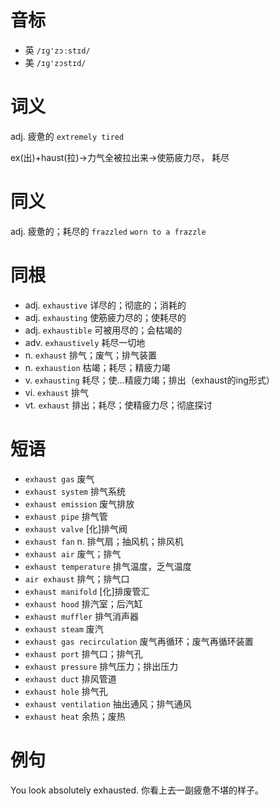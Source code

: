 # 音标

- 英 `/ɪɡ'zɔːstɪd/`
- 美 `/ɪɡ'zɔstɪd/`

# 词义

adj. 疲惫的
`extremely tired`



ex(出)+haust(拉)→力气全被拉出来→使筋疲力尽， 耗尽

# 同义

adj. 疲惫的；耗尽的
`frazzled` `worn to a frazzle`

# 同根

- adj. `exhaustive` 详尽的；彻底的；消耗的
- adj. `exhausting` 使筋疲力尽的；使耗尽的
- adj. `exhaustible` 可被用尽的；会枯竭的
- adv. `exhaustively` 耗尽一切地
- n. `exhaust` 排气；废气；排气装置
- n. `exhaustion` 枯竭；耗尽；精疲力竭
- v. `exhausting` 耗尽；使…精疲力竭；排出（exhaust的ing形式）
- vi. `exhaust` 排气
- vt. `exhaust` 排出；耗尽；使精疲力尽；彻底探讨

# 短语

- `exhaust gas` 废气
- `exhaust system` 排气系统
- `exhaust emission` 废气排放
- `exhaust pipe` 排气管
- `exhaust valve` [化]排气阀
- `exhaust fan` n. 排气扇；抽风机；排风机
- `exhaust air` 废气；排气
- `exhaust temperature` 排气温度，乏气温度
- `air exhaust` 排气；排气口
- `exhaust manifold` [化]排废管汇
- `exhaust hood` 排汽室；后汽缸
- `exhaust muffler` 排气消声器
- `exhaust steam` 废汽
- `exhaust gas recirculation` 废气再循环；废气再循环装置
- `exhaust port` 排气口；排气孔
- `exhaust pressure` 排气压力；排出压力
- `exhaust duct` 排风管道
- `exhaust hole` 排气孔
- `exhaust ventilation` 抽出通风；排气通风
- `exhaust heat` 余热；废热

# 例句

You look absolutely exhausted.
你看上去一副疲惫不堪的样子。


